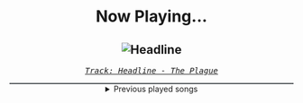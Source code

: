 <div align="center"> 
<h1>Now Playing...</h1>

![Headline](https://i.scdn.co/image/ab67616d00001e0215ae5581994be0fcfd9892d7)
--
_<samp><a href="https://open.spotify.com/track/2ZEKHUdDjnIsVF3DbnabRp">Track: Headline - The Plague</a></samp>_

<div style="border: 1px #4B5054 solid"></div>
<details>
  <summary>
    Previous played songs
  </summary>
  <table>
    <thead>
      <tr>
        <th>
          Artist
        </th>
        <th>
          Song
        </th>
        <th>
          Link
        </th>
      </tr>
    </thead>
    <tbody>
      <tr><td>The Plague</td><td>Headline</td><td><a href="https://open.spotify.com/track/2ZEKHUdDjnIsVF3DbnabRp">https://open.spotify.com/track/2ZEKHUdDjnIsVF3DbnabRp</a></td></tr><tr><td>Cjbeards</td><td>Maestro</td><td><a href="https://open.spotify.com/track/7LB8g3PbCR3BKDKMtsugA9">https://open.spotify.com/track/7LB8g3PbCR3BKDKMtsugA9</a></td></tr><tr><td>Sān-Z</td><td>Come Alive</td><td><a href="https://open.spotify.com/track/0RtYfzwkgj0sOBuZc3NmSK">https://open.spotify.com/track/0RtYfzwkgj0sOBuZc3NmSK</a></td></tr><tr><td>HOYO-MiX</td><td>Flares of the Blazing Sun</td><td><a href="https://open.spotify.com/track/2RePzySZcb2TFkBkmQsGo1">https://open.spotify.com/track/2RePzySZcb2TFkBkmQsGo1</a></td></tr><tr><td>Chatterbox</td><td>New Type of Hero - 《凸变英雄X》动画原声带</td><td><a href="https://open.spotify.com/track/5ShUqjq6BDhmOJEE6Bc13u">https://open.spotify.com/track/5ShUqjq6BDhmOJEE6Bc13u</a></td></tr><tr><td>Sān-Z</td><td>卧底蓝调</td><td><a href="https://open.spotify.com/track/73ADYD6ukwF9sR9Hr4fruY">https://open.spotify.com/track/73ADYD6ukwF9sR9Hr4fruY</a></td></tr><tr><td>VALORANT</td><td>Ticking Away</td><td><a href="https://open.spotify.com/track/7cmFEZ81b4S2u6MIHiCIba">https://open.spotify.com/track/7cmFEZ81b4S2u6MIHiCIba</a></td></tr><tr><td>VALORANT</td><td>Villain (Take the Shot)</td><td><a href="https://open.spotify.com/track/1KMjnq2v4xEKjll8DNAdEQ">https://open.spotify.com/track/1KMjnq2v4xEKjll8DNAdEQ</a></td></tr><tr><td>Aleyna Moon</td><td>hobbies</td><td><a href="https://open.spotify.com/track/7evB1jJ0cK4ZYUeVGUDhQf">https://open.spotify.com/track/7evB1jJ0cK4ZYUeVGUDhQf</a></td></tr><tr><td>Essenger</td><td>Tenebrous</td><td><a href="https://open.spotify.com/track/2gM0FjosryXSO7ICCk54ID">https://open.spotify.com/track/2gM0FjosryXSO7ICCk54ID</a></td></tr><tr><td>Sān-Z</td><td>Burning Desires</td><td><a href="https://open.spotify.com/track/7eb1hYsFmqmdCpGBzhDJnA">https://open.spotify.com/track/7eb1hYsFmqmdCpGBzhDJnA</a></td></tr><tr><td>Sān-Z</td><td>火狱骑行</td><td><a href="https://open.spotify.com/track/61fUwYMgYsZIPBbkddUX2v">https://open.spotify.com/track/61fUwYMgYsZIPBbkddUX2v</a></td></tr><tr><td>Apricot</td><td>Rainy Day</td><td><a href="https://open.spotify.com/track/4BKauR3MkJzoL8sqDlecqr">https://open.spotify.com/track/4BKauR3MkJzoL8sqDlecqr</a></td></tr><tr><td>Code: Pandorum</td><td>NEW WORLD - YMIR Remix</td><td><a href="https://open.spotify.com/track/5gtuEyxsRRNbyaV3IfHBKg">https://open.spotify.com/track/5gtuEyxsRRNbyaV3IfHBKg</a></td></tr><tr><td>Sān-Z</td><td>卡吕冬的骑行</td><td><a href="https://open.spotify.com/track/0gXIDak3FX05qXjdcqssZm">https://open.spotify.com/track/0gXIDak3FX05qXjdcqssZm</a></td></tr><tr><td>Sān-Z</td><td>Fearless</td><td><a href="https://open.spotify.com/track/2G5iUlHUHT28DauclHioat">https://open.spotify.com/track/2G5iUlHUHT28DauclHioat</a></td></tr><tr><td>HOYO-MiX</td><td>Monodrama</td><td><a href="https://open.spotify.com/track/109MwAtejD7y1PE8n6Z1jK">https://open.spotify.com/track/109MwAtejD7y1PE8n6Z1jK</a></td></tr><tr><td>TSS</td><td>Fantasize</td><td><a href="https://open.spotify.com/track/0Qbv0r90lCpZ15hnfmBzF0">https://open.spotify.com/track/0Qbv0r90lCpZ15hnfmBzF0</a></td></tr><tr><td>HOYO-MiX</td><td>TruE</td><td><a href="https://open.spotify.com/track/56aR8fCNORk8XIrQGo75IQ">https://open.spotify.com/track/56aR8fCNORk8XIrQGo75IQ</a></td></tr><tr><td>Bad Valentine</td><td>SUGAR WATER</td><td><a href="https://open.spotify.com/track/6L4La9FfFZkxkdZIQeLNlL">https://open.spotify.com/track/6L4La9FfFZkxkdZIQeLNlL</a></td></tr>
    </tbody>
  </table>
</details>

</div>
